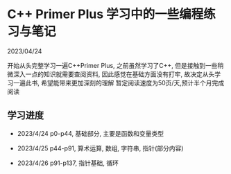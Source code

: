 # C++ Primer Plus 学习中的一些编程练习与笔记

2023/04/24

开始从头完整学习一遍C++Primer Plus, 之前虽然学习了C++, 但是接触到一些稍微深入一点的知识就需要查阅资料, 因此感觉在基础方面没有打牢, 故决定从头学习一遍此书, 希望能带来更加深刻的理解
暂定阅读速度为50页/天,预计半个月完成阅读



## 学习进度

* 2023/4/24  p0-p44, 基础部分, 主要是函数和变量类型
* 2023/4/25 p44-p91, 算术运算, 数组, 字符串, 指针(部分内容)

* 2023/4/26 p91-p137, 指针基础, 循环
